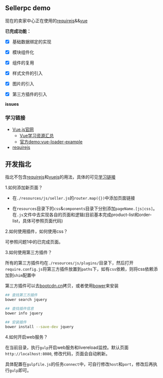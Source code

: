 ## Sellerpc demo

现在的卖家中心正在使用的[requirejs](http://requirejs.org/)&&[vue](https://vuejs.org.cn/)

**已完成功能：**

- [x] 基础数据绑定的实现
- [x] 模块组件化
- [x] 组件的复用
- [x] 样式文件的引入
- [x] 图片的引入
- [x] 第三方插件的引入


**issues**


### 学习链接

-   [Vue.js官网](http://vuejs.org.cn/)
    +   [Vue学习资源汇总](https://github.com/vuejs/awesome-vue#tutorials)
    +   [官方demo:vue-loader-example](https://github.com/vuejs/vue-loader-example/)
-   [requirejs](http://requirejs.org/)

## 开发指北

指北不包含[requirejs](http://requirejs.org/)和[vuejs](http://vuejs.org.cn/)的用法，具体的可见[学习链接](#学习链接)

1.如何添加新页面？

+   在`./resources/js/seller.js`的`router.map({})`中添加页面链接

+   在`resources`目录下的`css`&`components`目录下分别添加`pageName.[js|css]`。在`.js`文件中去实现各自的页面和逻辑(目前基本完成product-list和order-list，具体可参照页面代码)

2.如何使用插件，如何使用css？

可参照问题1中的已完成页面。

3.如何使用第三方插件？

所有的第三方插件均在`./resources/js/plugins/`目录下，然后打开`require.config.js`将第三方插件放置到`paths`下，如有`css`依赖，则将css依赖添加到`shim`配置中

第三方插件可以去[bootcdn.cn](bootcdn.cn)拷贝，或者使用[bower](http://bower.io/)来安装

```sh
## 查找第三方插件
bower search jquery

## 查找插件信息
bower info jquery

## 安装插件
bower install --save-dev jquery
```

4.如何开启web服务？

在当前目录，执行`gulp`开启web服务和livereload监控。默认页面`http://localhost:8080`, 修改代码，页面会自动刷新。

具体配置在`gulpfile.js`的任务`connect`中，可自行修改`host`和`port`，修改后再执行`gulp`即可。
